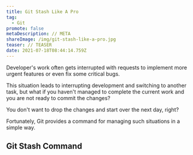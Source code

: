```yaml
---
title: Git Stash Like A Pro
tag:
  - Git
promote: false
metaDescription: // META
shareImage: /img/git-stash-like-a-pro.jpg
teaser: // TEASER
date: 2021-07-18T08:44:14.759Z
---
```

Developer's work often gets interrupted with requests to implement more urgent features or even fix some critical bugs.

This situation leads to interrupting development and switching to another task, but what if you haven't managed to complete the current work and you are not ready to commit the changes?

You don't want to drop the changes and start over the next day, right?

Fortunately, Git provides a command for managing such situations in a simple way.

## Git Stash Command